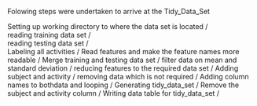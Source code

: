 Folowing steps were undertaken to arrive at the Tidy_Data_Set

Setting up working directory to where the data set is located    /     
reading training data set    /   
reading testing data set    /   
Labeling all activities    /
Read features and make the feature names more readable   / 
Merge training and testing data set    /
filter data on mean and standard deviation      / 
reducing features to the required data set  /
Adding subject and activity /
removing data which is not required /
Adding column names to bothdata and looping / 
Generating tidy_data_set /
Remove the subject and activity column  /
Writing data table for tidy_data_set  / 
